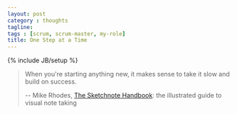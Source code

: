 ```yaml
---
layout: post
category : thoughts
tagline: 
tags : [scrum, scrum-master, my-role]
title: One Step at a Time
---
```

{% include JB/setup %}

> When you're starting anything new, it makes sense to take it slow and build on success.
>
> -- Mike Rhodes, [The Sketchnote Handbook]: the illustrated guide to visual note taking


 [The Sketchnote Handbook]: http://my.safaribooksonline.com/book/-/9780133088137
